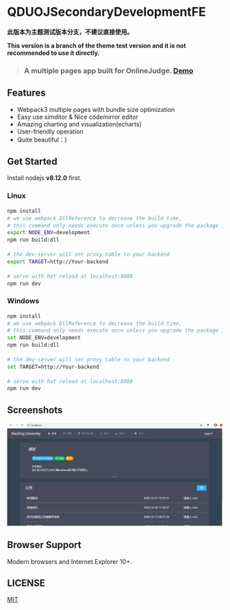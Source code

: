 # QDUOJSecondaryDevelopmentFE

**此版本为主题测试版本分支，不建议直接使用。**

**This version is a branch of the theme test version and it is not recommended to use it directly.**

>### A multiple pages app built for OnlineJudge. [Demo](http://oj.xiaoao.space)

## Features

+ Webpack3 multiple pages with bundle size optimization
+ Easy use simditor & Nice codemirror editor
+ Amazing charting and visualization(echarts)
+ User-friendly operation
+ Quite beautiful：)

## Get Started

Install nodejs **v8.12.0** first.

### Linux

```bash
npm install
# we use webpack DllReference to decrease the build time,
# this command only needs execute once unless you upgrade the package in build/webpack.dll.conf.js
export NODE_ENV=development 
npm run build:dll

# the dev-server will set proxy table to your backend
export TARGET=http://Your-backend

# serve with hot reload at localhost:8080
npm run dev
```
### Windows

```bash
npm install
# we use webpack DllReference to decrease the build time,
# this command only needs execute once unless you upgrade the package in build/webpack.dll.conf.js
set NODE_ENV=development 
npm run build:dll

# the dev-server will set proxy table to your backend
set TARGET=http://Your-backend

# serve with hot reload at localhost:8080
npm run dev
```

## Screenshots

![](public/index.png)

## Browser Support

Modern browsers and Internet Explorer 10+.

## LICENSE

[MIT](http://opensource.org/licenses/MIT)
